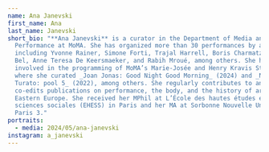 ```yaml
---
name: Ana Janevski
first_name: Ana
last_name: Janevski
short_bio: "**Ana Janevski** is a curator in the Department of Media and
  Performance at MoMA. She has organized more than 30 performances by artists
  including Yvonne Rainer, Simone Forti, Trajal Harrell, Boris Charmatz, Jérôme
  Bel, Anne Teresa De Keersmaeker, and Rabih Mroué, among others. She has been
  involved in the programming of MoMA’s Marie-Josée and Henry Kravis Studio,
  where she curated _Joan Jonas: Good Night Good Morning_ (2024) and _Nora
  Turato: pool 5_ (2022), among others. She regularly contributes to and
  co-edits publications on performance, the body, and the history of art in
  Eastern Europe. She received her MPhil at L’École des hautes études en
  sciences sociales (EHESS) in Paris and her MA at Sorbonne Nouvelle University
  Paris 3."
portraits:
  - media: 2024/05/ana-janevski
instagram: a_janevski
---
```

